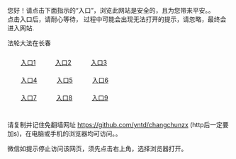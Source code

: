 您好！请点击下面指示的“入口”，浏览此网站是安全的，且为您带来平安。。 <br/>
点击入口后，请耐心等待， 过程中可能会出现无法打开的提示，请忽略，最终会进入网站. </br>

法轮大法在长春<br/>
<div style="padding:10px"><a style="margin:20px" target="_blank" href="https://dkhizukbnu7ap.cloudfront.net/2Qpsp?fhoplfoa" id="ccLink1" rel="nofollow">入口1</a> <a target="_blank" style="margin:20px" href="https://dvwtj3fbz0rqg.cloudfront.net/2Qpsp?tcaxh" id="ccLink2" rel="nofollow">入口2</a> <a style="margin:20px" target="_blank" href="https://d1jji4jb3t5xdc.cloudfront.net/2Qpsp?keidi" id="ccLink3" rel="nofollow">入口3</a></div>

<div style="padding:10px" ><a style="margin:20px" target="_blank" href="https://dkhizukbnu7ap.cloudfront.net/2Qpsp?fhoplfoa" id="ccLink4" rel="nofollow">入口4</a> <a style="margin:20px" href="https://dvwtj3fbz0rqg.cloudfront.net/2Qpsp?tcaxh" target="_blank" id="ccLink5" rel="nofollow">入口5</a> <a style="margin:20px" href="https://d1jji4jb3t5xdc.cloudfront.net/2Qpsp?keidi" target="_blank" id="ccLink6" rel="nofollow">入口6</a></div>

<div style="padding:10px"><a style="margin:20px" target="_blank" href="https://dkhizukbnu7ap.cloudfront.net/2Qpsp?fhoplfoa" id="ccLink7" rel="nofollow">入口7</a> <a style="margin:20px" href="https://dvwtj3fbz0rqg.cloudfront.net/2Qpsp?tcaxh" target="_blank" id="ccLink8" rel="nofollow">入口8</a> <a style="margin:20px" target="_blank" href="https://d1jji4jb3t5xdc.cloudfront.net/2Qpsp?keidi" id="ccLink9" rel="nofollow">入口9</a></div>

<br/>



请复制并记住免翻墙网址 https://github.com/yntd/changchunzx (http后一定要加s)，在电脑或手机的浏览器均可访问。。<br/>

微信如提示停止访问该网页，须先点击右上角，选择浏览器打开。
